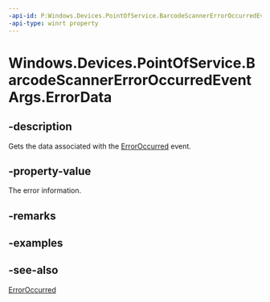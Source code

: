 ```yaml
---
-api-id: P:Windows.Devices.PointOfService.BarcodeScannerErrorOccurredEventArgs.ErrorData
-api-type: winrt property
---
```


<!-- Property syntax
public Windows.Devices.PointOfService.UnifiedPosErrorData ErrorData { get; }
-->

# Windows.Devices.PointOfService.BarcodeScannerErrorOccurredEventArgs.ErrorData

## -description
Gets the data associated with the [ErrorOccurred](claimedbarcodescanner_erroroccurred.md) event.

## -property-value
The error information.

## -remarks

## -examples

## -see-also
[ErrorOccurred](claimedbarcodescanner_erroroccurred.md)